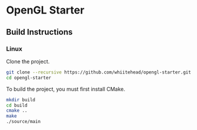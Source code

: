 # OpenGL Starter

## Build Instructions

### Linux

Clone the project.

```bash
git clone --recursive https://github.com/whiitehead/opengl-starter.git
cd opengl-starter
```

To build the project, you must first install CMake.

```bash
mkdir build
cd build
cmake ..
make
./source/main
```

